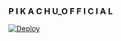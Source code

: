 
### P I K A C H U_O F F I C I A L

[![Deploy](https://www.herokucdn.com/deploy/button.svg)](https://heroku.com/deploy?template=https://github.com/TEAM-PIKACHU-INDIA/PIKACHU-THE-USERBOT)

